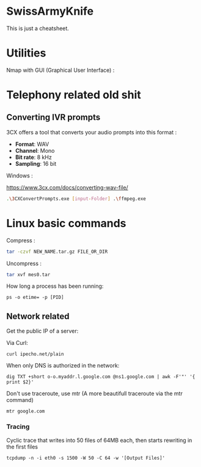 # SwissArmyKnife

This is just a cheatsheet.

# Utilities

Nmap with GUI (Graphical User Interface) : 

[here]: (https://nmap.org/download.html)





# Telephony related old shit

## Converting IVR prompts

3CX offers a tool that converts your audio prompts into this format :

- **Format**: WAV
- **Channel**: Mono
- **Bit rate**: 8 kHz
- **Sampling**: 16 bit

Windows : 

https://www.3cx.com/docs/converting-wav-file/

```bash
.\3CXConvertPrompts.exe [input-Folder] .\ffmpeg.exe
```

# Linux basic commands

Compress :

```bash
tar -czvf NEW_NAME.tar.gz FILE_OR_DIR
```

Uncompress : 

```bash
tar xvf mes0.tar	
```

How long a process has been running: 

```
ps -o etime= -p [PID]
```

## Network related

Get the public IP of a server:

Via Curl: 

```
curl ipecho.net/plain
```

When only DNS is authorized in the network:

```
dig TXT +short o-o.myaddr.l.google.com @ns1.google.com | awk -F'"' '{ print $2}'
```

Don't use traceroute, use mtr (A more beautifull traceroute via the mtr command)

```
mtr google.com
```



### Tracing

Cyclic trace that writes into 50 files of 64MB each, then starts rewriting in the first files

```
tcpdump -n -i eth0 -s 1500 -W 50 -C 64 -w '[Output Files]'
```

